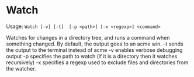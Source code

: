 Watch
=====

Usage: ``Watch [-v] [-t]  [-p <path>] [-x <regexp>] <command>``

Watches for changes in a directory tree, and runs a command when
something changed. By default, the output goes to an acme win.
-t sends the output to the terminal instead of acme
-v enables verbose debugging output
-p <path> specifies the path to watch (if it is a directory then it watches recursively)
-x <regexp> specifies a regexp used to exclude files and directories from the watcher.
